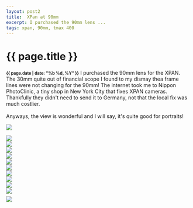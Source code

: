 ```yaml
---
layout: post2
title:  XPan at 90mm
excerpt: I purchased the 90mm lens ...
tags: xpan, 90mm, tmax 400 
---
```



<div class="row">
<div class="col-sm-2"></div>
<div class="col-sm-8">


<h1> {{ page.title }} </h1>


<p><b style='font-size:80%;'>{{ page.date | date: "%b %d, %Y" }}</b>
I purchased the 90mm lens for the XPAN. The 30mm quite out of financial scope I found to my dismay thea
frame lines were not changing for the 90mm! The internet took me to Nippon PhotoClinic, a tiny shop in New York City
that fixes XPAN cameras. Thankfully they didn't need to send it to Germany, not that the local fix was much costlier.
<br/><br/>
Anyways, the view is wonderful and I will say, it's quite good for portraits! 
</p>
</div>
</div>


<div class="row" style="margin:0;padding:0;margin-top:0.5em;margin-bottom:0.5em;">
<a href="https://docs.google.com/uc?id=0B6d70FmpKIi1bjBzTFp2OGxyVjQ"><img  class='bannerimg' src="https://docs.google.com/uc?id=0B6d70FmpKIi1bjBzTFp2OGxyVjQ"></a>
</div>


<div class="row">
<div class="col-sm-2"></div>
<div class="col-sm-8">
<div id="demo6" class="flex-images" style="padding-top:0.5em;">


<div class="item fancybox" data-w="900" data-h="417">
	<div class="img"><a href="https://docs.google.com/uc?id=0B6d70FmpKIi1Y1dqZEotVTZKZ0k"><img src="https://docs.google.com/uc?id=0B6d70FmpKIi1V0pkMTNDN2hWSm8" data-src="https://docs.google.com/uc?id=0B6d70FmpKIi1UFZxbkNFWWdBdE0"></a></div>
</div>
<div class="item fancybox" data-w="900" data-h="420">
	<div class="img"><a href="https://docs.google.com/uc?id=0B6d70FmpKIi1Vng0dTBiY2RsUW8"><img src="https://docs.google.com/uc?id=0B6d70FmpKIi1V0pkMTNDN2hWSm8" data-src="https://docs.google.com/uc?id=0B6d70FmpKIi1c09OR0k1UlVJOEk"></a></div>
</div>
<div class="item fancybox" data-w="900" data-h="417">
	<div class="img"><a href="https://docs.google.com/uc?id=0B6d70FmpKIi1TTh1V2llRVFtN1U"><img src="https://docs.google.com/uc?id=0B6d70FmpKIi1V0pkMTNDN2hWSm8" data-src="https://docs.google.com/uc?id=0B6d70FmpKIi1bC1NMk91cU1xQjA"></a></div>
</div>
<div class="item fancybox" data-w="900" data-h="416">
	<div class="img"><a href="https://docs.google.com/uc?id=0B6d70FmpKIi1NkdkTlVYMUNMODQ"><img src="https://docs.google.com/uc?id=0B6d70FmpKIi1V0pkMTNDN2hWSm8" data-src="https://docs.google.com/uc?id=0B6d70FmpKIi1X3hmUHpoZTVDS0k"></a></div>
</div>
<div class="item fancybox" data-w="900" data-h="426">
	<div class="img"><a href="https://docs.google.com/uc?id=0B6d70FmpKIi1MmJ4SEEwMUpIZjA"><img src="https://docs.google.com/uc?id=0B6d70FmpKIi1V0pkMTNDN2hWSm8" data-src="https://docs.google.com/uc?id=0B6d70FmpKIi1M3Zha0FmVVZDTVE"></a></div>
</div>
<div class="item" data-w="900" data-h="421">
	<div class="img"><a href="https://docs.google.com/uc?id=0B6d70FmpKIi1YjU0Z1JhenB2YWc"><img src="https://docs.google.com/uc?id=0B6d70FmpKIi1V0pkMTNDN2hWSm8" data-src="https://docs.google.com/uc?id=0B6d70FmpKIi1ZHRkZDF5bUJvT1k"></a></div>
</div>
<div class="item" data-w="900" data-h="416">
	<div class="img"><a href="https://docs.google.com/uc?id=0B6d70FmpKIi1SFBBMFBzZ0gtWEE"><img src="https://docs.google.com/uc?id=0B6d70FmpKIi1V0pkMTNDN2hWSm8" data-src="https://docs.google.com/uc?id=0B6d70FmpKIi1MFRNVmNnUE9sTWc"></a></div>
</div>

<div class="item" data-w="900" data-h="417">
	<div class="img"><a href="https://docs.google.com/uc?id=0B6d70FmpKIi1RnRSZjJpbHl0bDA"><img src="https://docs.google.com/uc?id=0B6d70FmpKIi1V0pkMTNDN2hWSm8" data-src="https://docs.google.com/uc?id=0B6d70FmpKIi1X3YwSlBMVndtclk"></a></div>
</div>
<div class="item" data-w="900" data-h="416">
	<div class="img"><a href="https://docs.google.com/uc?id=0B6d70FmpKIi1N1FFZFl5bDZoQ28"><img src="https://docs.google.com/uc?id=0B6d70FmpKIi1V0pkMTNDN2hWSm8" data-src="https://docs.google.com/uc?id=0B6d70FmpKIi1WERYTHlSMUhDTnc"></a></div>
</div>

<div class="item" data-w="900" data-h="421">
	<div class="img"><a href="https://docs.google.com/uc?id=0B6d70FmpKIi1MUlmY1dCV3Z3eWs"><img src="https://docs.google.com/uc?id=0B6d70FmpKIi1V0pkMTNDN2hWSm8" data-src="https://docs.google.com/uc?id=0B6d70FmpKIi1T1l0cUZmZkdRN3c"></a></div>
</div>


</div>
</div>
</div>


<div class="row" style="margin:0;padding:0;margin-top:0.5em;margin-bottom:0.5em;">
<a href="https://docs.google.com/uc?id=0B6d70FmpKIi1aWdBVGhDSUhEM3c"><img  class='bannerimg' src="https://docs.google.com/uc?id=0B6d70FmpKIi1aWdBVGhDSUhEM3c"></a>
</div>


<script>
$('#demo6').flexImages({ rowHeight:900 , truncate: 0});
</script>











<!-- Ends op most -->
